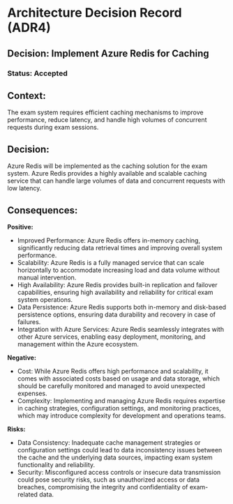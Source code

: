 
# Architecture Decision Record (ADR4)

## Decision: Implement Azure Redis for Caching

### Status: Accepted

## Context:
The exam system requires efficient caching mechanisms to improve performance, reduce latency, and handle high volumes of concurrent requests during exam sessions.

## Decision:
Azure Redis will be implemented as the caching solution for the exam system. Azure Redis provides a highly available and scalable caching service that can handle large volumes of data and concurrent requests with low latency.

## Consequences:
**Positive:**
- Improved Performance: Azure Redis offers in-memory caching, significantly reducing data retrieval times and improving overall system performance.
- Scalability: Azure Redis is a fully managed service that can scale horizontally to accommodate increasing load and data volume without manual intervention.
- High Availability: Azure Redis provides built-in replication and failover capabilities, ensuring high availability and reliability for critical exam system operations.
- Data Persistence: Azure Redis supports both in-memory and disk-based persistence options, ensuring data durability and recovery in case of failures.
- Integration with Azure Services: Azure Redis seamlessly integrates with other Azure services, enabling easy deployment, monitoring, and management within the Azure ecosystem.

**Negative:**
- Cost: While Azure Redis offers high performance and scalability, it comes with associated costs based on usage and data storage, which should be carefully monitored and managed to avoid unexpected expenses.
- Complexity: Implementing and managing Azure Redis requires expertise in caching strategies, configuration settings, and monitoring practices, which may introduce complexity for development and operations teams.

**Risks:**
- Data Consistency: Inadequate cache management strategies or configuration settings could lead to data inconsistency issues between the cache and the underlying data sources, impacting exam system functionality and reliability.
- Security: Misconfigured access controls or insecure data transmission could pose security risks, such as unauthorized access or data breaches, compromising the integrity and confidentiality of exam-related data.